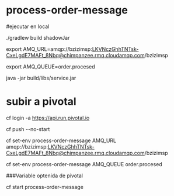 # process-order-message
#ejecutar en  local

./gradlew build shadowJar

export AMQ_URL=amqp://bzizimsp:LKVNczGhhTNTsk-CxeLgdE7MAFt_8Nbq@chimpanzee.rmq.cloudamqp.com/bzizimsp

export AMQ_QUEUE=order.procesed

java -jar build/libs/service.jar
 
 
# subir a pivotal
cf login -a https://api.run.pivotal.io

cf push --no-start

cf set-env process-order-message AMQ_URL amqp://bzizimsp:LKVNczGhhTNTsk-CxeLgdE7MAFt_8Nbq@chimpanzee.rmq.cloudamqp.com/bzizimsp

cf set-env process-order-message AMQ_QUEUE order.procesed

###Variable optenida de pivotal

cf start process-order-message

